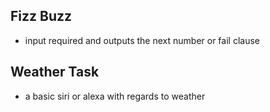## Fizz Buzz
- input required and outputs the next number or fail clause
## Weather Task
- a basic siri or alexa with regards to weather